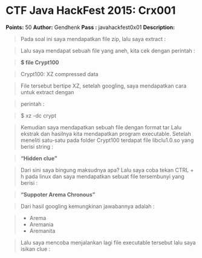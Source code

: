 # CTF Java HackFest 2015: Crx001

**Points:** 50
**Author:** Gendhenk
**Pass :** javahackfest0x01
**Description:**

> Pada soal ini saya mendapatkan file zip, lalu saya extract :

> Lalu saya mendapat sebuah file yang aneh, kita cek dengan perintah :

> **$ file Crypt100**

> Crypt100: XZ compressed data

> File tersebut bertipe XZ, setelah googling, saya mendapatkan cara untuk extract dengan

> perintah :

> $ xz -dc <Crypt100 > crypt

> Kemudian saya mendapatkan sebuah file dengan format tar Lalu ekstrak dan hasilnya kita mendapatkan program executable. Setelah meneliti satu-satu pada folder Crypt100 terdapat file libclu1.0.so yang berisi string :

> **“Hidden clue”**

> Dari sini saya bingung maksudnya apa? Lalu saya coba tekan CTRL + h pada linux dan saya mendapatkan sebuat file tersembunyi yang berisi :

> **“Suppoter Arema Chronous”**

> Dari hasil googling kemungkinan jawabannya adalah :

> * Arema
> * Aremania
> * Aremanita

> Lalu saya mencoba menjalankan lagi file executable tersebut lalu saya isikan clue :

